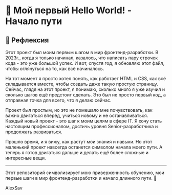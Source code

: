 # 🌱 Мой первый Hello World! - Начало пути

## 💭 Рефлексия

Этот проект был моим первым шагом в мир фронтенд-разработки. В 2023г., когда я только начинал, казалось, что написать пару строчек кода - это уже большой успех. И вот, спустя год, я обновляю этот файл, чтобы оглянуться на то, как всё начиналось.

На тот момент я просто хотел понять, как работает HTML и CSS, как всё складывается вместе, чтобы создать даже такую простую страницу. Сейчас, глядя на этот проект, я понимаю, сколько много я уже изучил и сколько шагов ещё предстоит сделать. Это был не просто первый код, а отправная точка для всего, что я делаю сейчас.

Проект был простым, но это не помешало мне почувствовать, как важно двигаться вперёд, учиться новому и не останавливаться. Каждый новый проект - это шаг к моим целям в сфере IT. Я хочу стать настоящим профессионалом, достичь уровня Senior-разработчика и продолжать развиваться.

Прошло время, и я вижу, как растут мои знания и навыки. Но этот маленький проект навсегда останется символом начала моего пути. А теперь я готов двигаться дальше и делать ещё более сложные и интересные вещи.

---

Этот репозиторий символизирует мою приверженность обучению, мои первые шаги в мир фронтенд-разработки и начало длинного пути. 🚀

AlexSav
